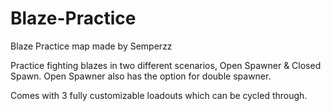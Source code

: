 # Blaze-Practice
Blaze Practice map made by Semperzz

Practice fighting blazes in two different scenarios, Open Spawner & Closed Spawn.
Open Spawner also has the option for double spawner.

Comes with 3 fully customizable loadouts which can be cycled through.
